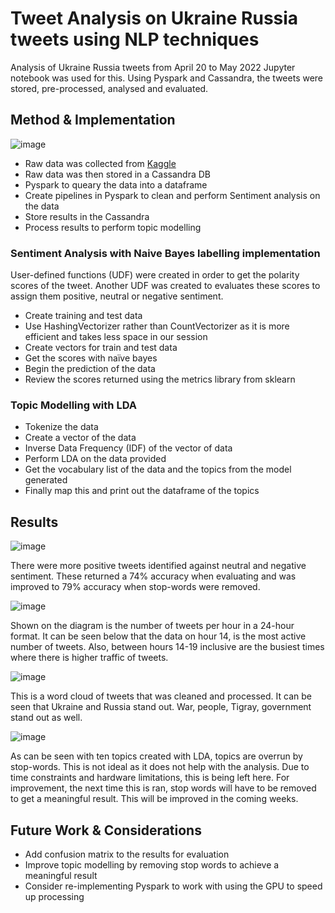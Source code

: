 # Tweet Analysis on Ukraine Russia tweets using NLP techniques
Analysis of Ukraine Russia tweets from April 20 to May 2022
Jupyter notebook was used for this.
Using Pyspark and Cassandra, the tweets were stored, pre-processed, analysed and evaluated.

## Method & Implementation

![image](https://user-images.githubusercontent.com/62455043/212716817-02242b88-b77f-4e48-ae5a-bd6da6b265c3.png)

- Raw data was collected from [Kaggle](https://www.kaggle.com/datasets/bwandowando/ukraine-russian-crisis-twitter-dataset-1-2-m-rows)
- Raw data was then stored in a Cassandra DB
- Pyspark to queary the data into a dataframe
- Create pipelines in Pyspark to clean and perform Sentiment analysis on the data
- Store results in the Cassandra
- Process results to perform topic modelling

### Sentiment Analysis with Naive Bayes labelling implementation
User-defined functions (UDF) were created in order to get the polarity scores of the tweet. Another UDF was created to evaluates these scores to assign them positive, neutral or negative sentiment.

- Create training and test data
- Use HashingVectorizer rather than CountVectorizer as it is more efficient and takes less space in our session
- Create vectors for train and test data
- Get the scores with naïve bayes
- Begin the prediction of the data
- Review the scores returned using the metrics library from sklearn

### Topic Modelling with LDA

- Tokenize the data
- Create a vector of the data
- Inverse Data Frequency (IDF) of the vector of data
- Perform LDA on the data provided
- Get the vocabulary list of the data and the topics from the model generated
- Finally map this and print out the dataframe of the topics

## Results

![image](https://user-images.githubusercontent.com/62455043/212725905-b81530cf-27e4-47ea-871e-67d292a4c3f2.png)

There were more positive tweets identified against neutral and negative sentiment. These returned a 74% accuracy when evaluating and was improved to 79% accuracy when stop-words were removed.

![image](https://user-images.githubusercontent.com/62455043/212725926-412c9323-3e1c-4b76-a389-dfa3ac0647c3.png)

Shown on the diagram is the number of tweets per hour in a 24-hour format. It can be seen below that the data on hour 14, is the most active number of tweets. Also, between hours 14-19 inclusive are the busiest times where there is higher traffic of tweets.

![image](https://user-images.githubusercontent.com/62455043/212728874-0ed8e5bc-fe61-4f23-96a6-2882671db6fb.png)

This is a word cloud of tweets that was cleaned and processed. It can be seen that Ukraine and Russia stand out. War, people, Tigray, government stand out as well.

![image](https://user-images.githubusercontent.com/62455043/212729003-9d319ba6-e2ac-4ca4-b911-c984a61e2b91.png)

As can be seen with ten topics created with LDA, topics are overrun by stop-words. This is not ideal as it does not help with the analysis. Due to time constraints and hardware limitations, this is being left here. For improvement, the next time this is ran, stop words will have to be removed to get a meaningful result. This will be improved in the coming weeks.

## Future Work & Considerations
- Add confusion matrix to the results for evaluation
- Improve topic modelling by removing stop words to achieve a meaningful result
- Consider re-implementing Pyspark to work with using the GPU to speed up processing

